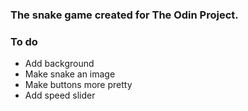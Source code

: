 ### The snake game created for The Odin Project.

### To do
- Add background
- Make snake an image
- Make buttons more pretty
- Add speed slider